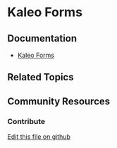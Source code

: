 # Kaleo Forms

## Documentation

* [Kaleo Forms](https://learn.liferay.com/dxp/latest/en/process-automation/forms/kaleo-forms/kaleo-forms.html)

## Related Topics


## Community Resources


### Contribute

[Edit this file on github](https://github.com/olafk/controlpanel-documentation-docs/blob/master/md/74en/com_liferay_portal_workflow_kaleo_forms_web_portlet_KaleoFormsAdminPortlet.md)
